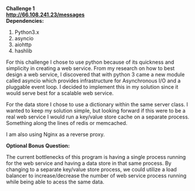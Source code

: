 <h><b>Challenge 1</b><h><br>
<b>http://66.108.241.23/messages</b><br>
<b>Dependencies:</b>
  1. Python3.x
  2. asyncio
  3. aiohttp
  4. hashlib


For this challenge I chose to use python because of its quickness and simplicity in creating a web service. From my research on how to best design a web service, I discovered that with python 3 came a new module called asyncio which provides infrastructure for Asynchronous I/O and a pluggable event loop. I decided to implement this in my solution since it would serve best for a scalable web service.

For the data store I chose to use a dictionary within the same server class. I wanted to keep my solution simple, but looking forward if this were to be a real web service I would run a key/value store cache on a separate process. Something 
along the lines of redis or memcached.

I am also using Nginx as a reverse proxy.

<b>Optional Bonus Question:</b>

The current bottlenecks of this program is having a single process running for the web service and having a data store in that same process. By changing to a separate key/value store process, we could utilize a load balancer to increase/decrease
the number of web service process running while being able to acess the same data.
